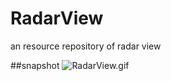 # RadarView
an resource repository of radar view

##snapshot
![RadarView.gif](https://github.com/coderFun/RadarView/master/art/rxmarkdown.gif)
